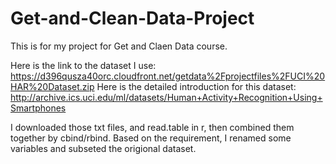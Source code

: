 # Get-and-Clean-Data-Project

This is for my project for Get and Claen Data course.

Here is the link to the dataset I use:
https://d396qusza40orc.cloudfront.net/getdata%2Fprojectfiles%2FUCI%20HAR%20Dataset.zip
Here is the detailed introduction for this dataset:
http://archive.ics.uci.edu/ml/datasets/Human+Activity+Recognition+Using+Smartphones

I downloaded those txt files, and read.table in r, then combined them together by cbind/rbind.
Based on the requirement, I renamed some variables and subseted the origional dataset. 
